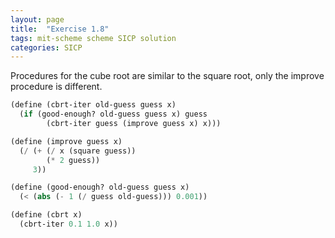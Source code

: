 ```yaml
---
layout: page
title:  "Exercise 1.8"
tags: mit-scheme scheme SICP solution
categories: SICP
---
```

Procedures for the cube root are similar to the square root, only the improve procedure is different.
```scheme
(define (cbrt-iter old-guess guess x)
  (if (good-enough? old-guess guess x) guess
        (cbrt-iter guess (improve guess x) x)))

(define (improve guess x)
  (/ (+ (/ x (square guess))
        (* 2 guess))
     3))

(define (good-enough? old-guess guess x)
  (< (abs (- 1 (/ guess old-guess))) 0.001))

(define (cbrt x)
  (cbrt-iter 0.1 1.0 x))
```
